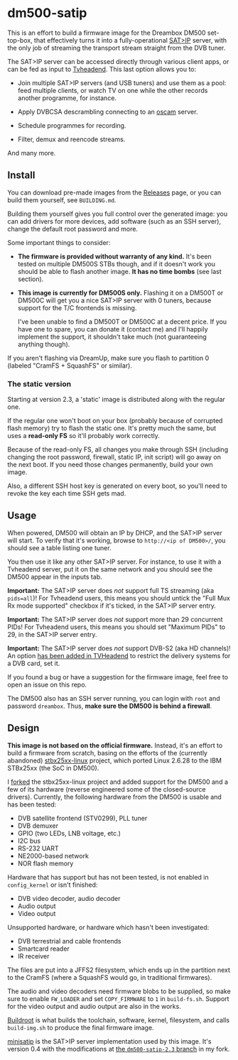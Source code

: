 # dm500-satip

This is an effort to build a firmware image for the Dreambox
DM500 set-top-box, that effectively turns it into a
fully-operational [SAT>IP] server, with the only job of
streaming the transport stream straight from the DVB tuner.

The SAT>IP server can be accessed directly through various client
apps, or can be fed as input to [Tvheadend]. This last option
allows you to:

 - Join multiple SAT>IP servers (and USB tuners) and use them
   as a pool: feed multiple clients, or watch TV on one while
   the other records another programme, for instance.

 - Apply DVBCSA descrambling connecting to an [oscam] server.

 - Schedule programmes for recording.

 - Filter, demux and reencode streams.

And many more.

## Install

You can download pre-made images from the [Releases] page,
or you can build them yourself, see `BUILDING.md`.

Building them yourself gives you full control over the generated
image: you can add drivers for more devices, add software (such
as an SSH server), change the default root password and more.

Some important things to consider:

 - **The firmware is provided without warranty of any kind.**
   It's been tested on multiple DM500S STBs though, and if it
   doesn't work you should be able to flash another image.
   **It has no time bombs** (see last section).

 - **This image is currently for DM500S only.** Flashing it on
   a DM500T or DM500C will get you a nice SAT>IP server with 0
   tuners, because support for the T/C frontends is missing.

   I've been unable to find a DM500T or DM500C at a decent price.
   If you have one to spare, you can donate it (contact me) and
   I'll happily implement the support, it shouldn't take much (not
   guaranteeing anything though).

If you aren't flashing via DreamUp, make sure you flash to partition
0 (labeled "CramFS + SquashFS" or similar).

### The static version

Starting at version 2.3, a 'static' image is distributed along with
the regular one.

If the regular one won't boot on your box (probably because of
corrupted flash memory) try to flash the static one. It's pretty
much the same, but uses a **read-only FS** so it'll probably work
correctly.

Because of the read-only FS, all changes you make through SSH
(including changing the root password, firewall, static IP, init
script) will go away on the next boot. If you need those changes
permanently, build your own image.

Also, a different SSH host key is generated on every boot, so you'll
need to revoke the key each time SSH gets mad.

## Usage

When powered, DM500 will obtain an IP by DHCP, and the
SAT>IP server will start. To verify that it's working, browse to
`http://<ip of DM500>/`, you should see a table listing one
tuner.

You then use it like any other SAT>IP server. For instance, to
use it with a Tvheadend server, put it on the same network and
you should see the DM500 appear in the inputs tab.

**Important:** The SAT>IP server does *not* support full TS
streaming (aka `pids=all`)! For Tvheadend users, this means you
should untick the "Full Mux Rx mode supported" checkbox if it's
ticked, in the SAT>IP server entry.

**Important:** The SAT>IP server does *not* support more than
29 concurrent PIDs! For Tvheadend users, this means you should
set "Maximum PIDs" to 29, in the SAT>IP server entry.

**Important:** The SAT>IP server does *not* support DVB-S2 (aka
HD channels)! An option [has been added in TVHeadend](http://tvheadend.org/issues/4466)
to restrict the delivery systems for a DVB card, set it.

If you found a bug or have a suggestion for the firmware image,
feel free to open an issue on this repo.

The DM500 also has an SSH server running, you can login with
`root` and password `dreambox`. Thus, **make sure the DM500 is
behind a firewall**.

## Design

**This image is not based on the official firmware.** Instead,
it's an effort to build a firmware from scratch, basing on the
efforts of the (currently abandoned) [stbx25xx-linux] project,
which ported Linux 2.6.28 to the IBM STBx25xx (the SoC in DM500).

I [forked][kernel-fork] the stbx25xx-linux project and added support
for the DM500 and a few of its hardware (reverse engineered some of
the closed-source drivers). Currently, the following hardware from
the DM500 is usable and has been tested:

 - DVB satellite frontend (STV0299), PLL tuner
 - DVB demuxer
 - GPIO (two LEDs, LNB voltage, etc.)
 - I2C bus
 - RS-232 UART
 - NE2000-based network
 - NOR flash memory

Hardware that has support but has not been tested, is not enabled
in `config_kernel` or isn't finished:

 - DVB video decoder, audio decoder
 - Audio output
 - Video output

Unsupported hardware, or hardware which hasn't been investigated:

 - DVB terrestrial and cable frontends
 - Smartcard reader
 - IR receiver

The files are put into a JFFS2 filesystem, which ends up in the
partition next to the CramFS (where a SquashFS would go, in traditional
firmwares).

The audio and video decoders need firmware blobs to be supplied, so make
sure to enable `FW_LOADER` and set `COPY_FIRMWARE` to `1` in `build-fs.sh`.
Support for the video output and audio output are also in the works.

[Buildroot] is what builds the toolchain, software, kernel, filesystem,
and calls `build-img.sh` to produce the final firmware image.

[minisatip] is the SAT>IP server implementation used by this image. It's
version 0.4 with the modifications at [the `dm500-satip-2.3` branch][minisatip-compare]
in my fork.



[SAT>IP]: https://en.wikipedia.org/wiki/Sat-IP
[oscam]: http://www.streamboard.tv/oscam
[minisatip]: https://github.com/catalinii/minisatip
[tvheadend]: https://tvheadend.org/
[releases]: https://github.com/jmendeth/dm500-satip/releases
[buildroot]: https://buildroot.org
[stbx25xx-linux]: http://stbx25xx-linux.sf.net
[kernel-fork]: https://github.com/jmendeth/stbx25xx-linux
[minisatip-compare]: https://github.com/catalinii/minisatip/compare/0.4...jmendeth:dm500-satip-2.3
